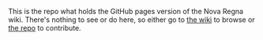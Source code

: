This is the repo what holds the GitHub pages version of the Nova Regna wiki. There's nothing to see or do here, so either go to [the wiki](https://wiki.kerosyn.link) to browse or [the repo](https://github.com/QuickFastly/Nova-Regna) to contribute.
